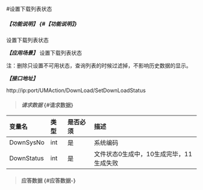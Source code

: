 #设置下载列表状态

##### _【功能说明】_ {#【功能说明】}

设置下载列表状态

_**【应用场景】**_
设置下载列表状态

注：删除只设置不可用状态，查询列表的时候过滤掉，不影响历史数据的显示。

_**【接口地址】**_

http://ip:port/UMAction/DownLoad/SetDownLoadStatus
> #### _请求数据_ {#请求数据}

| 变量名 | 类型 | 是否必须 | 描述 |
| :--- | :--- | :--- | :--- |
| DownSysNo |int | 是 | 系统编码 |
| DownStatus| int | 是 |文件状态0生成中，10生成完毕，11生成失败 |



> #### 应答数据 {#应答数据-}



